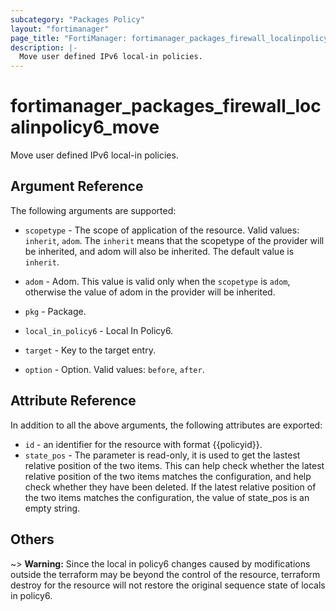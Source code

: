 ```yaml
---
subcategory: "Packages Policy"
layout: "fortimanager"
page_title: "FortiManager: fortimanager_packages_firewall_localinpolicy6_move"
description: |-
  Move user defined IPv6 local-in policies.
---
```


# fortimanager_packages_firewall_localinpolicy6_move
Move user defined IPv6 local-in policies.

## Argument Reference


The following arguments are supported:

* `scopetype` - The scope of application of the resource. Valid values: `inherit`, `adom`. The `inherit` means that the scopetype of the provider will be inherited, and adom will also be inherited. The default value is `inherit`.
* `adom` - Adom. This value is valid only when the `scopetype` is `adom`, otherwise the value of adom in the provider will be inherited.
* `pkg` - Package.
* `local_in_policy6` - Local In Policy6.

* `target` - Key to the target entry.
* `option` - Option. Valid values: `before`, `after`.


## Attribute Reference

In addition to all the above arguments, the following attributes are exported:
* `id` - an identifier for the resource with format {{policyid}}.
* `state_pos` - The parameter is read-only, it is used to get the lastest relative position of the two items. This can help check whether the latest relative position of the two items matches the configuration, and help check whether they have been deleted. If the latest relative position of the two items matches the configuration, the value of state_pos is an empty string.

## Others

~> **Warning:** Since the local in policy6 changes caused by modifications outside the terraform may be beyond the control of the resource, terraform destroy for the resource will not restore the original sequence state of locals in policy6.
